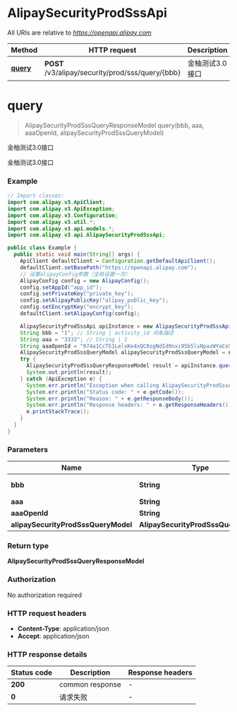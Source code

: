 # AlipaySecurityProdSssApi

All URIs are relative to *https://openapi.alipay.com*

| Method | HTTP request | Description |
|------------- | ------------- | -------------|
| [**query**](AlipaySecurityProdSssApi.md#query) | **POST** /v3/alipay/security/prod/sss/query/{bbb} | 金柚测试3.0接口 |


<a name="query"></a>
# **query**
> AlipaySecurityProdSssQueryResponseModel query(bbb, aaa, aaaOpenId, alipaySecurityProdSssQueryModel)

金柚测试3.0接口

金柚测试3.0接口

### Example
```java
// Import classes:
import com.alipay.v3.ApiClient;
import com.alipay.v3.ApiException;
import com.alipay.v3.Configuration;
import com.alipay.v3.util.*;
import com.alipay.v3.api.models.*;
import com.alipay.v3.api.AlipaySecurityProdSssApi;

public class Example {
  public static void main(String[] args) {
    ApiClient defaultClient = Configuration.getDefaultApiClient();
    defaultClient.setBasePath("https://openapi.alipay.com");
    // 设置alipayConfig参数（全局设置一次）
    AlipayConfig config = new AlipayConfig();
    config.setAppId("app_id");
    config.setPrivateKey("private_key");
    config.setAlipayPublicKey("alipay_public_key");
    config.setEncryptKey("encrypt_key");
    defaultClient.setAlipayConfig(config);

    AlipaySecurityProdSssApi apiInstance = new AlipaySecurityProdSssApi(defaultClient);
    String bbb = "1"; // String | activity_id 词条描述
    String aaa = "3333"; // String | 1
    String aaaOpenId = "074a1CcTG1LelxKe4xQC0zgNdId0nxi95b5lsNpazWYoCo5"; // String | 1
    AlipaySecurityProdSssQueryModel alipaySecurityProdSssQueryModel = new AlipaySecurityProdSssQueryModel(); // AlipaySecurityProdSssQueryModel | 
    try {
      AlipaySecurityProdSssQueryResponseModel result = apiInstance.query(bbb, aaa, aaaOpenId, alipaySecurityProdSssQueryModel);
      System.out.println(result);
    } catch (ApiException e) {
      System.err.println("Exception when calling AlipaySecurityProdSssApi#query");
      System.err.println("Status code: " + e.getCode());
      System.err.println("Reason: " + e.getResponseBody());
      System.err.println("Response headers: " + e.getResponseHeaders());
      e.printStackTrace();
    }
  }
}
```

### Parameters

| Name | Type | Description  | Notes |
|------------- | ------------- | ------------- | -------------|
| **bbb** | **String**| activity_id 词条描述 | |
| **aaa** | **String**| 1 | [optional] |
| **aaaOpenId** | **String**| 1 | [optional] |
| **alipaySecurityProdSssQueryModel** | **AlipaySecurityProdSssQueryModel**|  | [optional] |

### Return type

**AlipaySecurityProdSssQueryResponseModel**

### Authorization

No authorization required

### HTTP request headers

 - **Content-Type**: application/json
 - **Accept**: application/json

### HTTP response details
| Status code | Description | Response headers |
|-------------|-------------|------------------|
| **200** | common response |  -  |
| **0** | 请求失败 |  -  |

